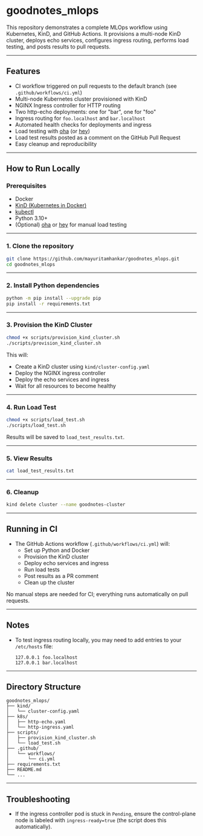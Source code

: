 # goodnotes_mlops

This repository demonstrates a complete MLOps workflow using Kubernetes, KinD, and GitHub Actions. It provisions a multi-node KinD cluster, deploys echo services, configures ingress routing, performs load testing, and posts results to pull requests.

---

## Features

- CI workflow triggered on pull requests to the default branch (see `.github/workflows/ci.yml`)
- Multi-node Kubernetes cluster provisioned with KinD
- NGINX Ingress controller for HTTP routing
- Two http-echo deployments: one for "bar", one for "foo"
- Ingress routing for `foo.localhost` and `bar.localhost`
- Automated health checks for deployments and ingress
- Load testing with [oha](https://github.com/hatoo/oha) (or [hey](https://github.com/rakyll/hey))
- Load test results posted as a comment on the GitHub Pull Request
- Easy cleanup and reproducibility

---

## How to Run Locally

### Prerequisites

- Docker
- [KinD (Kubernetes in Docker)](https://kind.sigs.k8s.io/)
- [kubectl](https://kubernetes.io/docs/tasks/tools/)
- Python 3.10+
- (Optional) [oha](https://github.com/hatoo/oha) or [hey](https://github.com/rakyll/hey) for manual load testing

---

### 1. Clone the repository

```sh
git clone https://github.com/mayuritamhankar/goodnotes_mlops.git
cd goodnotes_mlops
```

---

### 2. Install Python dependencies

```sh
python -m pip install --upgrade pip
pip install -r requirements.txt
```

---

### 3. Provision the KinD Cluster

```sh
chmod +x scripts/provision_kind_cluster.sh
./scripts/provision_kind_cluster.sh
```

This will:
- Create a KinD cluster using `kind/cluster-config.yaml`
- Deploy the NGINX ingress controller
- Deploy the echo services and ingress
- Wait for all resources to become healthy

---

### 4. Run Load Test

```sh
chmod +x scripts/load_test.sh
./scripts/load_test.sh
```

Results will be saved to `load_test_results.txt`.

---

### 5. View Results

```sh
cat load_test_results.txt
```

---

### 6. Cleanup

```sh
kind delete cluster --name goodnotes-cluster
```

---

## Running in CI

- The GitHub Actions workflow (`.github/workflows/ci.yml`) will:
  - Set up Python and Docker
  - Provision the KinD cluster
  - Deploy echo services and ingress
  - Run load tests
  - Post results as a PR comment
  - Clean up the cluster

No manual steps are needed for CI; everything runs automatically on pull requests.

---

## Notes

- To test ingress routing locally, you may need to add entries to your `/etc/hosts` file:
  ```
  127.0.0.1 foo.localhost
  127.0.0.1 bar.localhost
  ```

---

## Directory Structure

```
goodnotes_mlops/
├── kind/
│   └── cluster-config.yaml
├── k8s/
│   ├── http-echo.yaml
│   └── http-ingress.yaml
├── scripts/
│   ├── provision_kind_cluster.sh
│   └── load_test.sh
├── .github/
│   └── workflows/
│       └── ci.yml
├── requirements.txt
├── README.md
└── ...
```

---

## Troubleshooting

- If the ingress controller pod is stuck in `Pending`, ensure the control-plane node is labeled with `ingress-ready=true` (the script does this automatically).
